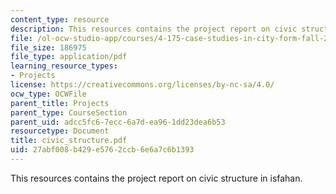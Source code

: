 ```yaml
---
content_type: resource
description: This resources contains the project report on civic structure in isfahan.
file: /ol-ocw-studio-app/courses/4-175-case-studies-in-city-form-fall-2005/27abf008b429e5762ccb6e6a7c6b1393_civic_structure.pdf
file_size: 186975
file_type: application/pdf
learning_resource_types:
- Projects
license: https://creativecommons.org/licenses/by-nc-sa/4.0/
ocw_type: OCWFile
parent_title: Projects
parent_type: CourseSection
parent_uid: adcc5fc6-7ecc-6a7d-ea96-1dd23dea6b53
resourcetype: Document
title: civic_structure.pdf
uid: 27abf008-b429-e576-2ccb-6e6a7c6b1393
---
```

This resources contains the project report on civic structure in isfahan.